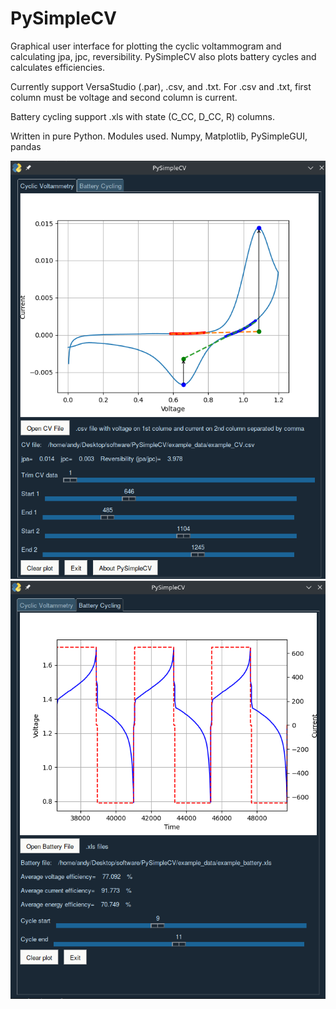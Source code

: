 # PySimpleCV
Graphical user interface for plotting the cyclic voltammogram and calculating jpa, jpc, reversibility.
PySimpleCV also plots battery cycles and calculates efficiencies.

Currently support VersaStudio (.par), .csv, and .txt.
For .csv and .txt, first column must be voltage and second column is current.

Battery cycling support .xls with state (C_CC, D_CC, R) columns.

Written in pure Python.
Modules used.
Numpy, Matplotlib, PySimpleGUI, pandas


![PySimpleCV](https://github.com/kevinsmia1939/PySimpleCV/blob/main/data/screenshot/cv_screenshot.png?raw=true)
![PySimpleCV](https://github.com/kevinsmia1939/PySimpleCV/blob/main/data/screenshot/battery_screenshot.png?raw=true)

